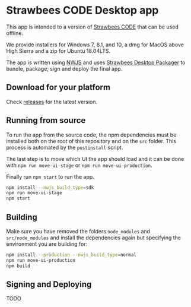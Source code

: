 # Strawbees CODE Desktop app

This app is intended to a version of [Strawbees CODE](https://code.strawbees.com) that can be used offline.

We provide installers for Windows 7, 8.1, and 10, a dmg for MacOS above High Sierra and a zip for Ubuntu 18.04LTS.

The app is written using [NWJS](https://nwjs.io/) and uses [Strawbees Desktop Packager](https://github.com/strawbees/desktop-packager) to bundle, package, sign and deploy the final app.

## Download for your platform

Check [releases](https://github.com/strawbees/code-desktop/releases) for the latest version.

## Running from source

To run the app from the source code, the npm dependencies must be installed both on the root of this repository and on the `src` folder. This process is automated by the `postinstall` script.

The last step is to move which UI the app should load and it can be done with `npm run move-ui-stage` or `npm run move-ui-production`.

Finally run `npm start` to run the app.

```bash
npm install --nwjs_build_type=sdk
npm run move-ui-stage
npm start
```

## Building

Make sure you have removed the folders `node_modules` and `src/node_modules` and install the dependencies again but specifying the environment you are building for:

```bash
npm install --production --nwjs_build_type=normal
npm run move-ui-production
npm build
```

## Signing and Deploying

TODO
